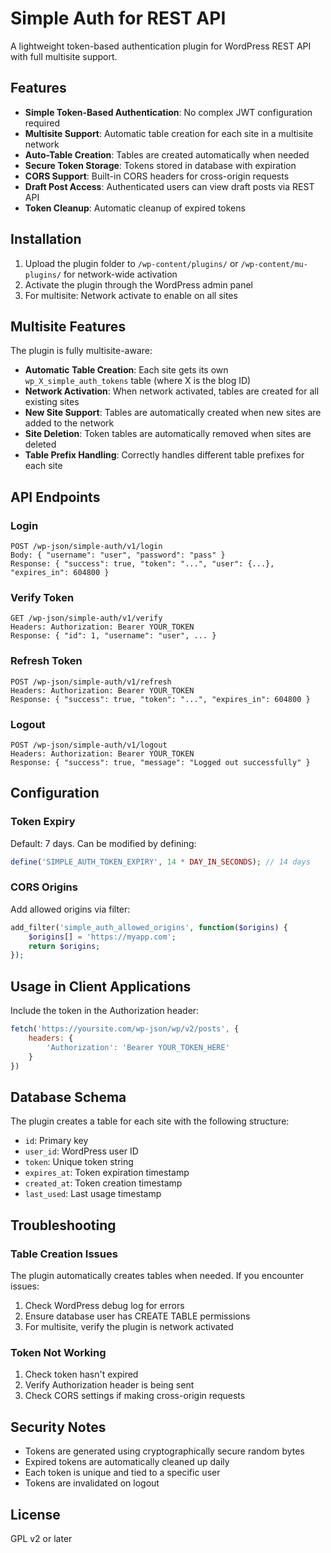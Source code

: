 # Simple Auth for REST API

A lightweight token-based authentication plugin for WordPress REST API with full multisite support.

## Features

- **Simple Token-Based Authentication**: No complex JWT configuration required
- **Multisite Support**: Automatic table creation for each site in a multisite network
- **Auto-Table Creation**: Tables are created automatically when needed
- **Secure Token Storage**: Tokens stored in database with expiration
- **CORS Support**: Built-in CORS headers for cross-origin requests
- **Draft Post Access**: Authenticated users can view draft posts via REST API
- **Token Cleanup**: Automatic cleanup of expired tokens

## Installation

1. Upload the plugin folder to `/wp-content/plugins/` or `/wp-content/mu-plugins/` for network-wide activation
2. Activate the plugin through the WordPress admin panel
3. For multisite: Network activate to enable on all sites

## Multisite Features

The plugin is fully multisite-aware:

- **Automatic Table Creation**: Each site gets its own `wp_X_simple_auth_tokens` table (where X is the blog ID)
- **Network Activation**: When network activated, tables are created for all existing sites
- **New Site Support**: Tables are automatically created when new sites are added to the network
- **Site Deletion**: Token tables are automatically removed when sites are deleted
- **Table Prefix Handling**: Correctly handles different table prefixes for each site

## API Endpoints

### Login
```
POST /wp-json/simple-auth/v1/login
Body: { "username": "user", "password": "pass" }
Response: { "success": true, "token": "...", "user": {...}, "expires_in": 604800 }
```

### Verify Token
```
GET /wp-json/simple-auth/v1/verify
Headers: Authorization: Bearer YOUR_TOKEN
Response: { "id": 1, "username": "user", ... }
```

### Refresh Token
```
POST /wp-json/simple-auth/v1/refresh
Headers: Authorization: Bearer YOUR_TOKEN
Response: { "success": true, "token": "...", "expires_in": 604800 }
```

### Logout
```
POST /wp-json/simple-auth/v1/logout
Headers: Authorization: Bearer YOUR_TOKEN
Response: { "success": true, "message": "Logged out successfully" }
```

## Configuration

### Token Expiry
Default: 7 days. Can be modified by defining:
```php
define('SIMPLE_AUTH_TOKEN_EXPIRY', 14 * DAY_IN_SECONDS); // 14 days
```

### CORS Origins
Add allowed origins via filter:
```php
add_filter('simple_auth_allowed_origins', function($origins) {
    $origins[] = 'https://myapp.com';
    return $origins;
});
```

## Usage in Client Applications

Include the token in the Authorization header:
```javascript
fetch('https://yoursite.com/wp-json/wp/v2/posts', {
    headers: {
        'Authorization': 'Bearer YOUR_TOKEN_HERE'
    }
})
```

## Database Schema

The plugin creates a table for each site with the following structure:
- `id`: Primary key
- `user_id`: WordPress user ID
- `token`: Unique token string
- `expires_at`: Token expiration timestamp
- `created_at`: Token creation timestamp
- `last_used`: Last usage timestamp

## Troubleshooting

### Table Creation Issues
The plugin automatically creates tables when needed. If you encounter issues:
1. Check WordPress debug log for errors
2. Ensure database user has CREATE TABLE permissions
3. For multisite, verify the plugin is network activated

### Token Not Working
1. Check token hasn't expired
2. Verify Authorization header is being sent
3. Check CORS settings if making cross-origin requests

## Security Notes

- Tokens are generated using cryptographically secure random bytes
- Expired tokens are automatically cleaned up daily
- Each token is unique and tied to a specific user
- Tokens are invalidated on logout

## License

GPL v2 or later